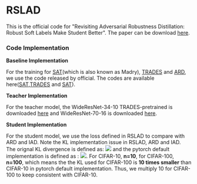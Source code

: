 # RSLAD
This is the official code for "Revisiting Adversarial Robustness Distillation: Robust Soft Labels Make Student Better". The paper can be download [here](https://arxiv.org).

### Code Implementation

**Baseline Implementation**

For the training for [SAT](https://arxiv.org/pdf/1706.06083.pdf)(which is also known as Madry), [TRADES](https://arxiv.or/pdf/1901.08573.pdf) and [ARD](https://arxiv.org/pdf/1905.09747.pdf), we use the code released by official. The codes are available here([SAT](https://github.com/MadryLab/cifar10_challenge),[TRADES](https://github.com/yaodongyu/TRADES) and [SAT](https://github.com/goldblum/AdversariallyRobustDistillation)).

**Teacher Implementation**

For the teacher model, the WideResNet-34-10 TRADES-pretrained is downloaded [here](https://drive.google.com/file/d/10sHvaXhTNZGz618QmD5gSOAjO3rMzV33/view) and WideResNet-70-16 is downloaded [here](https://drive.google.com/file/d/10sHvaXhTNZGz618QmD5gSOAjO3rMzV33/view).

**Student Implementation**

For the student model, we use the loss defined in RSLAD to compare with ARD and IAD. Note the KL implementation issue in RSLAD, ARD and IAD. The orignal KL divergence is defined as: <img src="http://chart.googleapis.com/chart?cht=tx&chl= D_{KL} = -\sum_{i=0}^{n} P(i)ln(\frac{Q(i)}{P(i)})" style="border:none;"> and  the pytorch default implementation is defined as : <img src="http://chart.googleapis.com/chart?cht=tx&chl= D_{KL} = -\frac{1}{n}\cdot\sum_{i=0}^{n} P(i)ln(\frac{Q(i)}{P(i)})" style="border:none;">. For CIFAR-10, **n=10**, for CIFAR-100, **n=100**, which means the the KL used for CIFAR-100 is **10 times smaller** than CIFAR-10 in pytorch default implementation. Thus, we multiply 10 for CIFAR-100 to keep consistent with CIFAR-10. 



